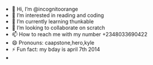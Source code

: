 - 👋 Hi, I’m @incognitoorange
- 👀 I’m interested in reading and coding
- 🌱 I’m currently learning thunkable
- 💞️ I’m looking to collaborate on scratch
- 📫 How to reach me with my number +2348033690422
- 😄 Pronouns: caapstone,hero,kyle
- ⚡ Fun fact: my bday is april 7th 2014
- 

<!---
incognitoorange/incognitoorange is a ✨ special ✨ repository because its `README.md` (this file) appears on your GitHub profile.
You can click the Preview link to take a look at your changes.
--->
